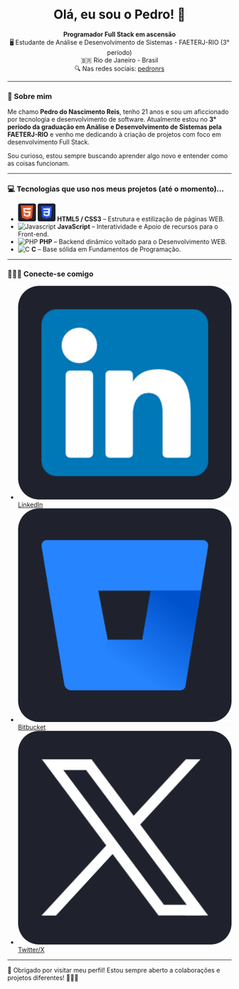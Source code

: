 <h1 align="center">Olá, eu sou o Pedro! 🐌</h1>

<p align="center">
  <strong>Programador Full Stack em ascensão</strong><br>
  🖥️ Estudante de Análise e Desenvolvimento de Sistemas - FAETERJ-RIO (3° período)<br>
  🇧🇷 Rio de Janeiro - Brasil<br>
  🔍 Nas redes sociais: <a href="https://github.com/pedronrs">pedronrs</a>
</p>

---

### 🐌 Sobre mim

Me chamo **Pedro do Nascimento Reis**, tenho 21 anos e sou um aficcionado por tecnologia e desenvolvimento de software. Atualmente estou no **3° período da graduação em Análise e Desenvolvimento de Sistemas pela FAETERJ-RIO** e venho me dedicando à criação de projetos com foco em desenvolvimento Full Stack.

Sou curioso, estou sempre buscando aprender algo novo e entender como as coisas funcionam.

---

### 💻 Tecnologias que uso nos meus projetos (até o momento)...

- <img alt="HTML" height="40" width="40" src="https://github.com/gui-bus/TechIcons/blob/main/Dark/HTML.svg"> <img alt="CSS" height="40" width="40" src="https://github.com/gui-bus/TechIcons/blob/main/Dark/CSS.svg"> **HTML5 / CSS3** – Estrutura e estilização de páginas WEB.
- <img alt="Javascript" height="40" width="40" src="[https://github.com/gui-bus/TechIcons/blob/main/Dark/HTML.svg](https://github.com/gui-bus/TechIcons/blob/main/Dark/Javascript.svg)"> **JavaScript** – Interatividade e Apoio de recursos para o Front-end.
- <img alt="PHP" height="40" width="40" src="[https://github.com/gui-bus/TechIcons/blob/main/Dark/HTML.svg](https://github.com/gui-bus/TechIcons/blob/main/Dark/PHP.svg)"> **PHP** – Backend dinâmico voltado para o Desenvolvimento WEB.
- <img alt="C" height="40" width="40" src="[https://github.com/gui-bus/TechIcons/blob/main/Dark/HTML.svg](https://github.com/gui-bus/TechIcons/blob/main/Dark/C%2B%2B.svg)"> **C** – Base sólida em Fundamentos de Programação.

---

### 🧑‍🤝‍🧑 Conecte-se comigo

- <img alt="Linkedin" src="https://github.com/gui-bus/TechIcons/blob/main/Dark/Linkedin.svg">[LinkedIn](https://www.linkedin.com/in/pedro-reis-64a199267/)  
- <img alt="Bitbucket" src="https://github.com/gui-bus/TechIcons/blob/main/Dark/Bitbucket.svg">[Bitbucket](https://bitbucket.org/pedronrs/workspace/overview/)  
- <img alt="Twitter/X" src="https://github.com/gui-bus/TechIcons/blob/main/Dark/Twitter.svg">[Twitter/X](https://twitter.com/pedronrs_)  

---

🥀 Obrigado por visitar meu perfil! Estou sempre aberto a colaborações e projetos diferentes! 🐛🍂🐌
